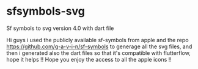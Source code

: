 # sfsymbols-svg
Sf symbols to svg version 4.0 with dart file

Hi guys i used the publicly available sf-symbols from apple and the repo https://github.com/g-a-v-i-n/sf-symbols to generage all the svg files, and then i generated also the dart files so that it's compatible with flutterflow, hope it helps !!
Hope you enjoy the access to all the apple icons !!
